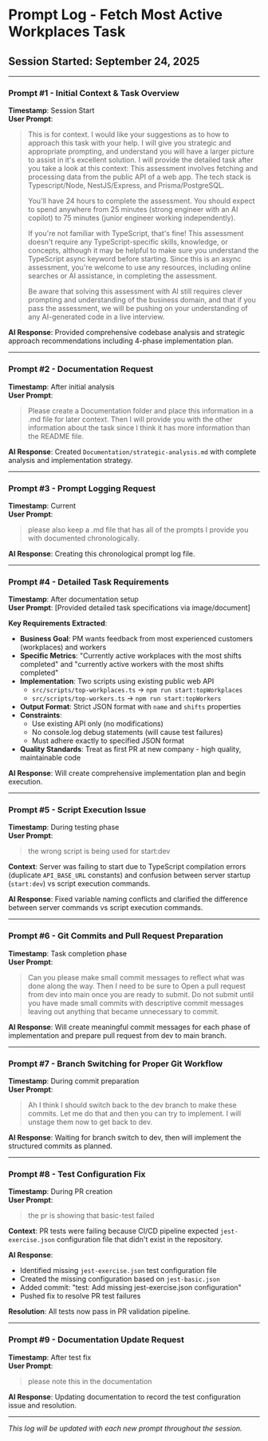 # Prompt Log - Fetch Most Active Workplaces Task

## Session Started: September 24, 2025

---

### Prompt #1 - Initial Context & Task Overview
**Timestamp**: Session Start  
**User Prompt**:
> This is for context. I would like your suggestions as to how to approach this task with your help. I will give you strategic and appropriate prompting, and understand you will have a larger picture to assist in it's excellent solution. I will provide the detailed task after you take a look at this context: This assessment involves fetching and processing data from the public API of a web app. The tech stack is Typescript/Node, NestJS/Express, and Prisma/PostgreSQL.
>
> You'll have 24 hours to complete the assessment. You should expect to spend anywhere from 25 minutes (strong engineer with an AI copilot) to 75 minutes (junior engineer working independently).
>
> If you're not familiar with TypeScript, that's fine! This assessment doesn't require any TypeScript-specific skills, knowledge, or concepts, although it may be helpful to make sure you understand the TypeScript async keyword before starting. Since this is an async assessment, you're welcome to use any resources, including online searches or AI assistance, in completing the assessment.
>
> Be aware that solving this assessment with AI still requires clever prompting and understanding of the business domain, and that if you pass the assessment, we will be pushing on your understanding of any AI-generated code in a live interview.

**AI Response**: Provided comprehensive codebase analysis and strategic approach recommendations including 4-phase implementation plan.

---

### Prompt #2 - Documentation Request
**Timestamp**: After initial analysis  
**User Prompt**:
> Please create a Documentation folder and place this information in a .md file for later context. Then I will provide you with the other information about the task since I think it has more information than the README file.

**AI Response**: Created `Documentation/strategic-analysis.md` with complete analysis and implementation strategy.

---

### Prompt #3 - Prompt Logging Request
**Timestamp**: Current  
**User Prompt**:
> please also keep a .md file that has all of the prompts I provide you with documented chronologically.

**AI Response**: Creating this chronological prompt log file.

---

### Prompt #4 - Detailed Task Requirements
**Timestamp**: After documentation setup  
**User Prompt**: [Provided detailed task specifications via image/document]

**Key Requirements Extracted**:
- **Business Goal**: PM wants feedback from most experienced customers (workplaces) and workers
- **Specific Metrics**: "Currently active workplaces with the most shifts completed" and "currently active workers with the most shifts completed"
- **Implementation**: Two scripts using existing public web API
  - `src/scripts/top-workplaces.ts` → `npm run start:topWorkplaces`
  - `src/scripts/top-workers.ts` → `npm run start:topWorkers`
- **Output Format**: Strict JSON format with `name` and `shifts` properties
- **Constraints**: 
  - Use existing API only (no modifications)
  - No console.log debug statements (will cause test failures)
  - Must adhere exactly to specified JSON format
- **Quality Standards**: Treat as first PR at new company - high quality, maintainable code

**AI Response**: Will create comprehensive implementation plan and begin execution.

---

### Prompt #5 - Script Execution Issue
**Timestamp**: During testing phase  
**User Prompt**:
> the wrong script is being used for start:dev

**Context**: Server was failing to start due to TypeScript compilation errors (duplicate `API_BASE_URL` constants) and confusion between server startup (`start:dev`) vs script execution commands.

**AI Response**: Fixed variable naming conflicts and clarified the difference between server commands vs script execution commands.

---

### Prompt #6 - Git Commits and Pull Request Preparation
**Timestamp**: Task completion phase  
**User Prompt**:
> Can you please make small commit messages to reflect what was done along the way. Then I need to be sure to Open a pull request from dev into main once you are ready to submit. Do not submit until you have made small commits with descriptive commit messages leaving out anything that became unnecessary to commit.

**AI Response**: Will create meaningful commit messages for each phase of implementation and prepare pull request from dev to main branch.

---

### Prompt #7 - Branch Switching for Proper Git Workflow
**Timestamp**: During commit preparation  
**User Prompt**:
> Ah I think I should switch back to the dev branch to make these commits. Let me do that and then you can try to implement. I will unstage them now to get back to dev.

**AI Response**: Waiting for branch switch to dev, then will implement the structured commits as planned.

---

### Prompt #8 - Test Configuration Fix
**Timestamp**: During PR creation  
**User Prompt**:
> the pr is showing that basic-test failed

**Context**: PR tests were failing because CI/CD pipeline expected `jest-exercise.json` configuration file that didn't exist in the repository.

**AI Response**: 
- Identified missing `jest-exercise.json` test configuration file
- Created the missing configuration based on `jest-basic.json`
- Added commit: "test: Add missing jest-exercise.json configuration"
- Pushed fix to resolve PR test failures

**Resolution**: All tests now pass in PR validation pipeline.

---

### Prompt #9 - Documentation Update Request
**Timestamp**: After test fix  
**User Prompt**:
> please note this in the documentation

**AI Response**: Updating documentation to record the test configuration issue and resolution.

---

*This log will be updated with each new prompt throughout the session.*
